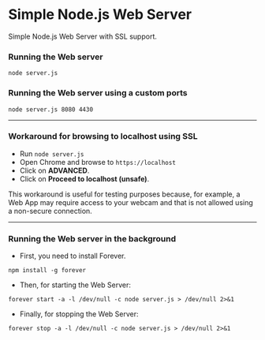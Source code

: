 # Simple Node.js Web Server

Simple Node.js Web Server with SSL support.

### Running the Web server

```
node server.js
```

### Running the Web server using a custom ports

```
node server.js 8080 4430
```

---

### Workaround for browsing to localhost using SSL

- Run ```node server.js```
- Open Chrome and browse to ```https://localhost```
- Click on **ADVANCED**.
- Click on **Proceed to localhost (unsafe)**.

This workaround is useful for testing purposes because, for example, a Web App may require access to your webcam and that is not allowed using a non-secure connection.

---

### Running the Web server in the background

* First, you need to install Forever.
   
```
npm install -g forever
```

* Then, for starting the Web Server:

```
forever start -a -l /dev/null -c node server.js > /dev/null 2>&1
```

* Finally, for stopping the Web Server:

```
forever stop -a -l /dev/null -c node server.js > /dev/null 2>&1
```
